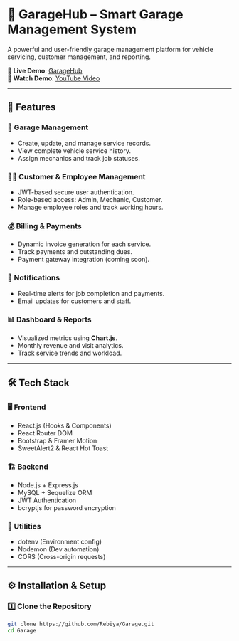 # 🚗 GarageHub – Smart Garage Management System

A powerful and user-friendly garage management platform for vehicle servicing, customer management, and reporting.

🔗 **Live Demo**: [GarageHub](https://mygaragehub.onrender.com)  
🎥 **Watch Demo**: [YouTube Video](https://youtu.be/odORMB_daIk?si=qE9dZpb2F7_yIfv6)

---

## 📌 Features

### 🏢 Garage Management
- Create, update, and manage service records.
- View complete vehicle service history.
- Assign mechanics and track job statuses.

### 👨‍🔧 Customer & Employee Management
- JWT-based secure user authentication.
- Role-based access: Admin, Mechanic, Customer.
- Manage employee roles and track working hours.

### 💰 Billing & Payments
- Dynamic invoice generation for each service.
- Track payments and outstanding dues.
- Payment gateway integration (coming soon).

### 🔔 Notifications
- Real-time alerts for job completion and payments.
- Email updates for customers and staff.

### 📊 Dashboard & Reports
- Visualized metrics using **Chart.js**.
- Monthly revenue and visit analytics.
- Track service trends and workload.

---

## 🛠 Tech Stack

### 🖥️ Frontend
- React.js (Hooks & Components)
- React Router DOM
- Bootstrap & Framer Motion
- SweetAlert2 & React Hot Toast

### 🏗 Backend
- Node.js + Express.js
- MySQL + Sequelize ORM
- JWT Authentication
- bcryptjs for password encryption

### 🔧 Utilities
- dotenv (Environment config)
- Nodemon (Dev automation)
- CORS (Cross-origin requests)

---

## ⚙️ Installation & Setup

### 1️⃣ Clone the Repository
```bash
git clone https://github.com/Rebiya/Garage.git
cd Garage

